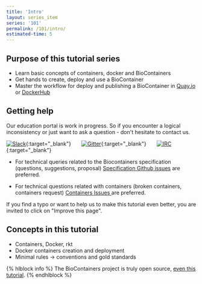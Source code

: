 ```yaml
---
title: 'Intro'
layout: series_item
series: '101'
permalink: /101/intro/
estimated-time: 5
---
```


Purpose of this tutorial series
-------------------------------

* Learn basic concepts of containers, docker and BioContainers
* Get hands to create, deploy and use a BioContainer
* Master the workflow for deploy and publishing a BioContainer in [Quay.io](https://quay.io/organization/biocontainers) or [DockerHub](https://hub.docker.com/u/biocontainers/)

Getting help
------------

Our education portal is work in progress. So if you encounter a logical inconsistency or just want to ask a question - don't hesitate to contact us.

[![Slack](https://img.shields.io/badge/slack-join%20chat-ff69b4.svg)](https://biocontainers.slack.com){:target="_blank"} &nbsp; &nbsp; &nbsp; [![Gitter](https://badges.gitter.im/BioJS.png)](https://gitter.im/biocontainers/Lobby){:target="_blank"}  &nbsp; &nbsp; &nbsp;   [![IRC](https://img.shields.io/badge/irc-%23BioContainers-yellow.svg)](https://kiwiirc.com/client/irc.freenode.net/BioContainers){:target="_blank"}


- For technical queries related to the Biocontainers specification (questions, suggestions, proposal) [Specification Github issues](https://github.com/BioContainers/specs/issues) are preferred.

- For technical questions related with containers (broken containers, containers request) [Containers Issues ](https://github.com/BioContainers/containers/issues) are preferred.

If you find a typo or want to help us to make this tutorial even better, you are invited to click on "Improve this page".

[gitter]: https://gitter.im/biocontainers/Lobby

[containers issue]: https://github.com/BioContainers/containers/issues

[specification issue]: https://github.com/BioContainers/specs/issues

Concepts in this tutorial
------------------------

* Containers, Docker, rkt
* Docker containers creation and deployment
* Minimal rules -> conventions and gold standards

{% hlblock info %}
The BioContainers project is truly open source, [even this tutorial](https://github.com/BioContainers/edu/blob/master/series/101/10_intro.md).
{% endhlblock %}
